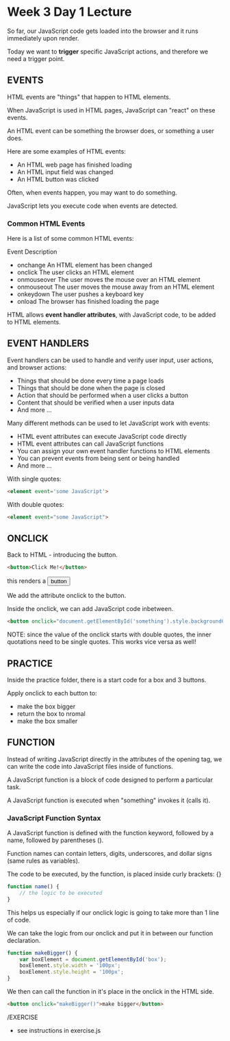 # Week 3 Day 1 Lecture

So far, our JavaScript code gets loaded into the browser and it runs immediately upon render.

Today we want to **trigger** specific JavaScript actions, and therefore we need a trigger point.

## EVENTS

HTML events are "things" that happen to HTML elements.

When JavaScript is used in HTML pages, JavaScript can "react" on these events.

An HTML event can be something the browser does, or something a user does.

Here are some examples of HTML events:

- An HTML web page has finished loading
- An HTML input field was changed
- An HTML button was clicked

Often, when events happen, you may want to do something.

JavaScript lets you execute code when events are detected.

### Common HTML Events
Here is a list of some common HTML events:

Event	        Description
- onchange	    An HTML element has been changed
- onclick	    The user clicks an HTML element
- onmouseover	The user moves the mouse over an HTML element
- onmouseout	The user moves the mouse away from an HTML element
- onkeydown	    The user pushes a keyboard key
- onload	    The browser has finished loading the page


HTML allows **event handler attributes**, with JavaScript code, to be added to HTML elements.


## EVENT HANDLERS

Event handlers can be used to handle and verify user input, user actions, and browser actions:

- Things that should be done every time a page loads
- Things that should be done when the page is closed
- Action that should be performed when a user clicks a button
- Content that should be verified when a user inputs data
- And more ...

Many different methods can be used to let JavaScript work with events:

- HTML event attributes can execute JavaScript code directly
- HTML event attributes can call JavaScript functions
- You can assign your own event handler functions to HTML elements
- You can prevent events from being sent or being handled
- And more ...


With single quotes:

```html
<element event='some JavaScript'>
```

With double quotes:

```html
<element event="some JavaScript">
```

## ONCLICK


Back to HTML - introducing the button.

```html
<button>Click Me!</button>
```

this renders a <button>button</button>

We add the attribute onclick to the button.

Inside the onclick, we can add JavaScript code inbetween. 

```html
<button onclick="document.getElementById('something').style.backgroundColor = 'blue'; document.getElementById('something').style.color = 'green';">Change Color!</button>
```

NOTE: since the value of the onclick starts with double quotes, the inner quotations need to be single quotes. This works vice versa as well!

## PRACTICE

Inside the practice folder, there is a start code for a box and 3 buttons.

Apply onclick to each button to:
- make the box bigger
- return the box to nromal
- make the box smaller

## FUNCTION

Instead of writing JavaScript directly in the attributes of the opening tag, we can write the code into JavaScript files inside of functions.

A JavaScript function is a block of code designed to perform a particular task.

A JavaScript function is executed when "something" invokes it (calls it).

### JavaScript Function Syntax
A JavaScript function is defined with the function keyword, followed by a name, followed by parentheses ().

Function names can contain letters, digits, underscores, and dollar signs (same rules as variables).

The code to be executed, by the function, is placed inside curly brackets: {}

```js
function name() {
    // the logic to be executed
}
```

This helps us especially if our onclick logic is going to take more than 1 line of code.

We can take the logic from our onclick and put it in between our function declaration.

```js
function makeBigger() {
    var boxElement = document.getElementById('box');
    boxElement.style.width = '100px';
    boxElement.style.height = '100px';
}
```

We then can call the function in it's place in the onclick in the HTML side.

```html
<button onclick="makeBigger()">make bigger</button>
```

/EXERCISE
- see instructions in exercise.js